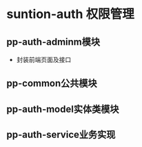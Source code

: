 # suntion-auth 权限管理

## pp-auth-adminm模块
- 封装前端页面及接口

## pp-common公共模块

## pp-auth-model实体类模块

## pp-auth-service业务实现




